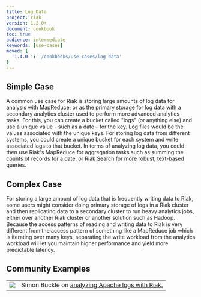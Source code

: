 ```yaml
---
title: Log Data
project: riak
version: 1.2.0+
document: cookbook
toc: true
audience: intermediate
keywords: [use-cases]
moved: {
  '1.4.0-': '/cookbooks/use-cases/log-data'
}
---
```


## Simple Case

A common use case for Riak is storing large amounts of log data for analysis with MapReduce; or as the primary storage for log data with a secondary analytics cluster used to perform more advanced analytics tasks. For this, you can create a bucket called "logs" (or anything else) and use a unique value - such as a date - for the key. Log files would be the values associated with the unique keys. For storing log data from different systems, you could create a unique bucket for each system and write associated logs to that bucket. In terms of analyzing log data, you could then use Riak's MapReduce for aggregation tasks such as summing the counts of records for a date, or Riak Search for more robust, text-based queries.

## Complex Case

For storing a large amount of log data that is frequently writing data to Riak, some users might consider doing primary storage of logs in a Riak cluster and then replicating data to a secondary cluster to run heavy analytics jobs, either over another Riak cluster or another solution such as Hadoop. Because the access patterns of reading and writing data to Riak is very different from the access pattern of something like a MapReduce job which is iterating over many keys, separating the write workload from the analytics workload will let you maintain higher performance and yield more predictable latency.

## Community Examples

<table class="links">
  <tr>
    <td><a href="http://www.simonbuckle.com/2011/08/27/analyzing-apache-logs-with-riak/" target="_blank" title="Riak at OpenX"><img src="/images/simon-analyzing-logs.png"/></a>
    </td>
    <td>Simon Buckle on <a href="http://www.simonbuckle.com/2011/08/27/analyzing-apache-logs-with-riak/" target="_blank">analyzing Apache logs with Riak.</a>
    </td>
  </tr>
</table>
